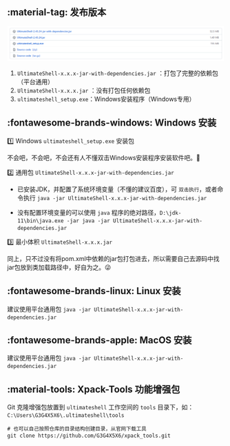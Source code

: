 ## :material-tag: 发布版本

![image-20220122151254763](../imags/index/image-20220122151254763.png)

1. `UltimateShell-x.x.x-jar-with-dependencies.jar` ：打包了完整的依赖包（平台通用）
2. `UltimateShell-x.x.x.jar` ：没有打包任何依赖包
3. `ultimateshell_setup.exe`：Windows安装程序（Windows专用）

## :fontawesome-brands-windows: Windows 安装

:one: Windows `ultimateshell_setup.exe` 安装包

不会吧，不会吧，不会还有人不懂双击Windows安装程序安装软件吧。:zany_face:

:two: 通用包 `UltimateShell-x.x.x-jar-with-dependencies.jar`  

- 已安装JDK，并配置了系统环境变量（不懂的建议百度），可 `双击执行`，或者命令执行 `java -jar UltimateShell-x.x.x-jar-with-dependencies.jar ` 

- 没有配置环境变量的可以使用 `java` 程序的绝对路径，`D:\jdk-11\bin\java.exe -jar java -jar UltimateShell-x.x.x-jar-with-dependencies.jar`

:three: 最小体积 `UltimateShell-x.x.x.jar` 

同上，只不过没有将pom.xml中依赖的jar包打包进去，所以需要自己去源码中找jar包放到类加载路径中，好自为之。:stuck_out_tongue_winking_eye:



## :fontawesome-brands-linux: Linux 安装

建议使用平台通用包  `java -jar UltimateShell-x.x.x-jar-with-dependencies.jar ` 





## :fontawesome-brands-apple: MacOS 安装

建议使用平台通用包  `java -jar UltimateShell-x.x.x-jar-with-dependencies.jar ` 





## :material-tools: Xpack-Tools 功能增强包

Git 克隆增强包放置到 `ultimateshell` 工作空间的 `tools` 目录下，如：`C:\Users\G3G4X5X6\.ultimateshell\tools`

```shell
# 也可以自己按照仓库的目录结构创建目录，从官网下载工具
git clone https://github.com/G3G4X5X6/xpack_tools.git
```









